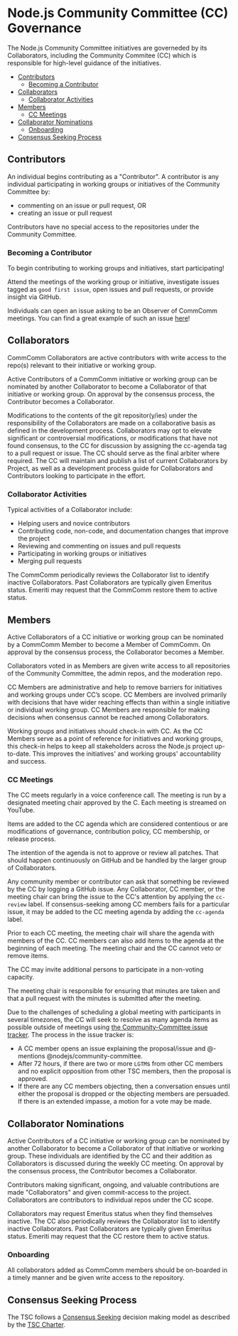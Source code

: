 # Node.js Community Committee (CC) Governance

The Node.js Community Committee initiatives are governeded by its Collaborators,
including the Community Commitee (CC) which is responsible for high-level guidance of the
initiatives.

<!-- TOC -->

- [Contributors](#contributors)
  - [Becoming a Contributor](#becoming-a-contributor)
- [Collaborators](#collaborators)
  - [Collaborator Activities](#collaborator-activities)
- [Members](#members)
  - [CC Meetings](#cc-meetings)
- [Collaborator Nominations](#collaborator-nominations)
  - [Onboarding](#onboarding)
- [Consensus Seeking Process](#consensus-seeking-process)

<!-- /TOC -->

## Contributors

An individual begins contributing as a "Contributor". A contributor is any individual
participating in working groups or initiatives of the Community Committee by:

* commenting on an issue or pull request, OR
* creating an issue or pull request

Contributors have no special access to the repositories under the Community Committee.

### Becoming a Contributor

To begin contributing to working groups and initiatives, start participating!

Attend the meetings of the working group or initiative, investigate issues tagged
as `good first issue`, open issues and pull requests, or provide insight via GitHub.

Individuals can open an issue asking to be an Observer of CommComm meetings. You
can find a great example of such an issue [here](https://github.com/nodejs/community-committee/issues/142)!

## Collaborators

CommComm Collaborators are active contributors with write access to the repo(s)
relevant to their initiative or working group.

Active Contributors of a CommComm initiative or working group can be nominated by
another Collaborator to become a Collaborator of that initiative or working group.
On approval by the consensus process, the Contributor becomes a Collaborator.

Modifications to the contents of the git repositor(y/ies) under the responsibility
of the Collaborators are made on a collaborative basis as defined in the development
process. Collaborators may opt to elevate significant or controversial modifications,
or modifications that have not found consensus, to the CC for discussion by assigning
the cc-agenda tag to a pull request or issue. The CC should serve as the final arbiter
where required. The CC will maintain and publish a list of current Collaborators
by Project, as well as a development process guide for Collaborators and Contributors
looking to participate in the effort.

### Collaborator Activities

Typical activities of a Collaborator include:

* Helping users and novice contributors
* Contributing code, non-code, and documentation changes that improve the project
* Reviewing and commenting on issues and pull requests
* Participating in working groups or initiatives
* Merging pull requests

The CommComm periodically reviews the Collaborator list to identify inactive Collaborators.
Past Collaborators are typically given Emeritus status. Emeriti may request that
the CommComm restore them to active status.

## Members

Active Collaborators of a CC initiative or working group can be nominated by
a CommComm Member to become a Member of CommComm. On approval by the consensus process,
the Collaborator becomes a Member.

Collaborators voted in as Members are given write access to all repositories of
the Community Committee, the admin repos, and the moderation repo.

CC Members are administrative and help to remove barriers for initiatives and working
groups under CC’s scope. CC Members are involved primarily with decisions that have
wider reaching effects than within a single initiative or individual working group.
CC Members are responsible for making decisions when consensus cannot be reached
among Collaborators.

Working groups and initiatives should check-in with CC. As the CC Members serve
as a point of reference for initiatives and working groups, this check-in helps
to keep all stakeholders across the Node.js project up-to-date. This improves the
initiatives' and working groups' accountability and success.

### CC Meetings

The CC meets regularly in a voice conference call. The meeting is run by a
designated meeting chair approved by the C. Each meeting is streamed on
YouTube.

Items are added to the CC agenda which are considered contentious or
are modifications of governance, contribution policy, CC membership,
or release process.

The intention of the agenda is not to approve or review all patches.
That should happen continuously on GitHub and be handled by the larger
group of Collaborators.

Any community member or contributor can ask that something be reviewed
by the CC by logging a GitHub issue. Any Collaborator, CC member, or the
meeting chair can bring the issue to the CC's attention by applying the
`cc-review` label. If consensus-seeking among CC members fails for a
particular issue, it may be added to the CC meeting agenda by adding the
`cc-agenda` label.

Prior to each CC meeting, the meeting chair will share the agenda with
members of the CC. CC members can also add items to the agenda at the
beginning of each meeting. The meeting chair and the CC cannot veto or remove
items.

The CC may invite additional persons to participate in a non-voting capacity.

The meeting chair is responsible for ensuring that minutes are taken and that a
pull request with the minutes is submitted after the meeting.

Due to the challenges of scheduling a global meeting with participants in
several timezones, the CC will seek to resolve as many agenda items as possible
outside of meetings using
[the Community-Committee issue tracker](https://github.com/nodejs/community-committee/issues). The process in
the issue tracker is:

* A CC member opens an issue explaining the proposal/issue and @-mentions
  @nodejs/community-committee.
* After 72 hours, if there are two or more `LGTM`s from other CC members and no
  explicit opposition from other TSC members, then the proposal is approved.
* If there are any CC members objecting, then a conversation ensues until
  either the proposal is dropped or the objecting members are persuaded. If
  there is an extended impasse, a motion for a vote may be made.

## Collaborator Nominations

Active Contributors of a CC initiative or working group can be nominated by
another Collaborator to become a Collaborator of that initiative or working group.
These individuals are identified by the CC and their addition as Collaborators is
discussed during the weekly CC meeting. On approval by the consensus process,
the Contributor becomes a Collaborator.

Contributors making significant, ongoing, and valuable contributions are made
"Collaborators" and given commit-access to the project. Collaborators are contributors
to individual repos under the CC scope.

Collaborators may request Emeritus status when they find themselves inactive. The
CC also periodically reviews the Collaborator list to identify inactive Collaborators.
Past Collaborators are typically given Emeritus status. Emeriti may request that
the CC restore them to active status.

### Onboarding

All collaborators added as CommComm members should be on-boarded in a timely manner
and be given write access to the repository.

## Consensus Seeking Process

The TSC follows a [Consensus Seeking][] decision making model as described by
the [TSC Charter][].

[collaborators-discussions]: https://github.com/orgs/nodejs/teams/collaborators/discussions
[Consensus Seeking]: https://en.wikipedia.org/wiki/Consensus-seeking_decision-making
[TSC Charter]: https://github.com/nodejs/TSC/blob/master/TSC-Charter.md
[nodejs/node]: https://github.com/nodejs/node
